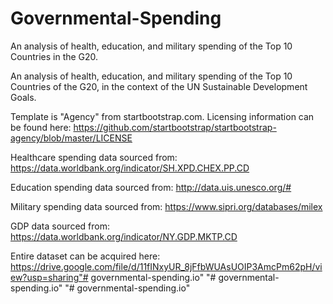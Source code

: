 # Governmental-Spending
 An analysis of health, education, and military spending of the Top 10 Countries in the G20.

An analysis of health, education, and military spending of the Top 10 Countries of the G20, in the context of the UN Sustainable Development Goals.

Template is "Agency" from startbootstrap.com. Licensing information can be found here: https://github.com/startbootstrap/startbootstrap-agency/blob/master/LICENSE

Healthcare spending data sourced from: https://data.worldbank.org/indicator/SH.XPD.CHEX.PP.CD

Education spending data sourced from: http://data.uis.unesco.org/#

Military spending data sourced from: https://www.sipri.org/databases/milex

GDP data sourced from: https://data.worldbank.org/indicator/NY.GDP.MKTP.CD

Entire dataset can be acquired here: https://drive.google.com/file/d/11fINxyUR_8jFfbWUAsUOIP3AmcPm62pH/view?usp=sharing"# governmental-spending.io" 
"# governmental-spending.io" 
"# governmental-spending.io" 
